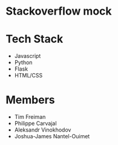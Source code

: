 # Stackoverflow mock

# Tech Stack
- Javascript
- Python
- Flask 
- HTML/CSS

# Members
- Tim Freiman
- Philippe Carvajal
- Aleksandr Vinokhodov
- Joshua-James Nantel-Ouimet





